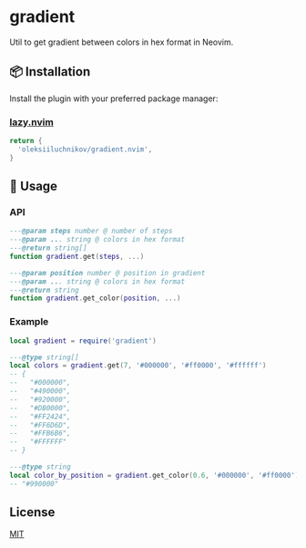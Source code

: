 # gradient

Util to get gradient between colors in hex format in Neovim.

## 📦 Installation

Install the plugin with your preferred package manager:

### [lazy.nvim](https://github.com/folke/lazy.nvim)

```lua
return {
  'oleksiiluchnikov/gradient.nvim',
}
```

## 🚀 Usage

### API

```lua
---@param steps number @ number of steps
---@param ... string @ colors in hex format
---@return string[]
function gradient.get(steps, ...)
```

```lua
---@param position number @ position in gradient
---@param ... string @ colors in hex format
---@return string
function gradient.get_color(position, ...)
```

### Example

```lua
local gradient = require('gradient')

---@type string[]
local colors = gradient.get(7, '#000000', '#ff0000', '#ffffff')
-- { 
--   "#000000",
--   "#490000",
--   "#920000",
--   "#DB0000",
--   "#FF2424",
--   "#FF6D6D",
--   "#FFB6B6",
--   "#FFFFFF"
-- }

---@type string
local color_by_position = gradient.get_color(0.6, '#000000', '#ff0000')
-- "#990000"
```


## License

[MIT](https://choosealicense.com/licenses/mit/)
